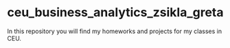 # ceu_business_analytics_zsikla_greta
In this repository you will find my homeworks and projects for my classes in CEU.
